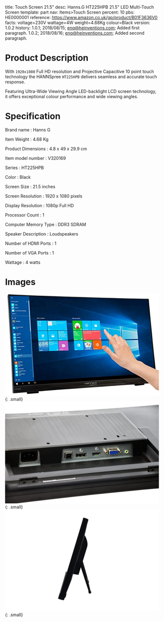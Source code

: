 title:      Touch Screen 21.5"
desc:       Hanns.G HT225HPB 21.5" LED Multi-Touch Screen
template:   part
nav:        Items>Touch Screen
percent:    10
pbs:        HE0000001
reference:  https://www.amazon.co.uk/gp/product/B01F3636V0
facts:      voltage=230V
            wattage=4W
            weight=4.68Kg
            colour=Black
version:    1.0.2
history:    1.0.1; 2018/08/15; enq@heinventions.com; Added first paragraph.
            1.0.2; 2018/08/16; enq@heinventions.com; Added second paragraph.

# Product Description

With `1920x1080` Full HD resolution and Projective Capacitive 10 point touch technology the HANNSpree `HT225HPB` delivers seamless and accurate touch response.

Featuring Ultra-Wide Viewing Angle LED-backlight LCD screen technology, it offers exceptional colour performance and wide viewing angles.

# Specification

Brand name
:   Hanns G

Item Weight
:   4.68 Kg

Product Dimensions
:   4.8 x 49 x 29.9 cm

Item model number
:   V320169

Series
:   HT225HPB

Color
:   Black

Screen Size
:   21.5 inches

Screen Resolution
:   1920 x 1080 pixels

Display Resolution
:   1080p Full HD

Processor Count
:   1

Computer Memory Type
:   DDR3 SDRAM

Speaker Description
:   Loudspeakers

Number of HDMI Ports
:   1

Number of VGA Ports
:   1

Wattage
:   4 watts


# Images

![](assets/touchscreen-9cd51c52.png){: .small} ![](assets/touchscreen-93af13f6.png){: .small} ![](assets/touchscreen-2540530e.png){: .small}
